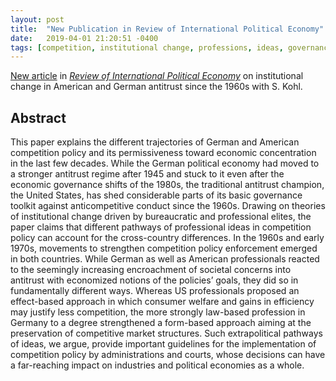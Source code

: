 ```yaml
---
layout: post
title:  "New Publication in Review of International Political Economy"
date:   2019-04-01 21:20:51 -0400
tags: [competition, institutional change, professions, ideas, governance, liberalization]
---
```


[New article](/publications/publication_files/ripe_varieties.pdf) in [*Review of International Political Economy*](https://www.tandfonline.com/loi/rrip20) on institutional change in American and German antitrust since the 1960s with S. Kohl.

<!--more-->

## Abstract

This paper explains the different trajectories of German and American competition policy and its permissiveness toward economic concentration in the last few decades. While the German political economy had moved to a stronger antitrust regime after 1945 and stuck to it even after the economic governance shifts of the 1980s, the traditional antitrust champion, the United States, has shed considerable parts of its basic governance toolkit against anticompetitive conduct since the 1960s. Drawing on theories of institutional change driven by bureaucratic and professional elites, the paper claims that different pathways of professional ideas in competition policy can account for the cross-country differences. In the 1960s and early 1970s, movements to strengthen competition policy enforcement emerged in both countries. While German as well as American professionals reacted to the seemingly increasing encroachment of societal concerns into antitrust with economized notions of the policies’ goals, they did so in fundamentally different ways. Whereas US professionals proposed an effect-based approach in which consumer welfare and gains in efficiency may justify less competition, the more strongly law-based profession in Germany to a degree strengthened a form-based approach aiming at the preservation of competitive market structures. Such extrapolitical pathways of ideas, we argue, provide important guidelines for the implementation of competition policy by administrations and courts, whose decisions can have a far-reaching impact on industries and political economies as a whole.

